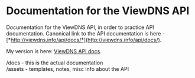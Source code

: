 # Documentation for the ViewDNS API

Documentation for the ViewDNS API, in order to practice API documentation. Canonical link to the API documentation is here - [*http://viewdns.info/api/docs/*](http://viewdns.info/api/docs/). 

My version is here: [ViewDNS API docs](docs/viewdns-api.md).

/docs - this is the actual documentation   
/assets - templates, notes, misc info about the API
